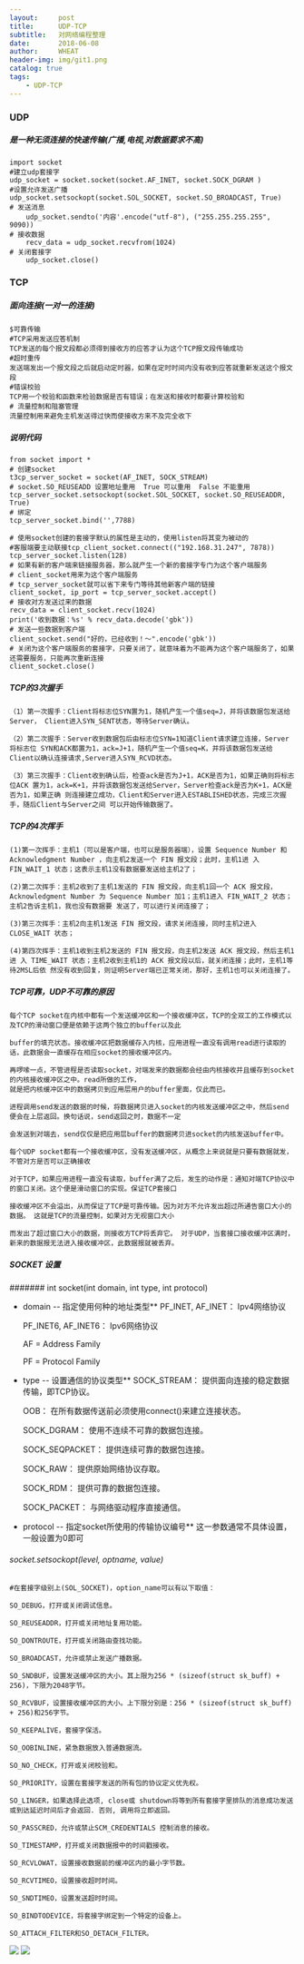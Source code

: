 ```yaml
---
layout:     post
title:      UDP-TCP
subtitle:   对网络编程整理
date:       2018-06-08
author:     WHEAT
header-img: img/git1.png
catalog: true
tags:
    - UDP-TCP
---
```

### UDP
##### 是一种无须连接的快速传输(广播,电视,对数据要求不高)
	import socket
	#建立udp套接字
	udp_socket = socket.socket(socket.AF_INET, socket.SOCK_DGRAM )
	#设置允许发送广播
	udp_socket.setsockopt(socket.SOL_SOCKET, socket.SO_BROADCAST, True)
	# 发送消息
    	udp_socket.sendto('内容'.encode("utf-8"), ("255.255.255.255", 9090))
	# 接收数据
    	recv_data = udp_socket.recvfrom(1024)
	# 关闭套接字
    	udp_socket.close()


### TCP
##### 面向连接(一对一的连接)
	$可靠传输
	#TCP采用发送应答机制
	TCP发送的每个报文段都必须得到接收方的应答才认为这个TCP报文段传输成功
	#超时重传
	发送端发出一个报文段之后就启动定时器，如果在定时时间内没有收到应答就重新发送这个报文段
	#错误校验
	TCP用一个校验和函数来检验数据是否有错误；在发送和接收时都要计算校验和
	# 流量控制和阻塞管理
	流量控制用来避免主机发送得过快而使接收方来不及完全收下
	
##### 说明代码 	
	from socket import *
	# 创建socket
	t3cp_server_socket = socket(AF_INET, SOCK_STREAM)
	# socket.SO_REUSEADD 设置地址重用  True 可以重用  False 不能重用
	tcp_server_socket.setsockopt(socket.SOL_SOCKET, socket.SO_REUSEADDR, True)
	# 绑定
	tcp_server_socket.bind('',7788)

	# 使用socket创建的套接字默认的属性是主动的，使用listen将其变为被动的
	#客服端要主动联接tcp_client_socket.connect(("192.168.31.247", 7878))
	tcp_server_socket.listen(128)
	# 如果有新的客户端来链接服务器，那么就产生一个新的套接字专门为这个客户端服务
	# client_socket用来为这个客户端服务
	# tcp_server_socket就可以省下来专门等待其他新客户端的链接
	client_socket, ip_port = tcp_server_socket.accept()
	# 接收对方发送过来的数据
	recv_data = client_socket.recv(1024)
	print('收到数据：%s' % recv_data.decode('gbk'))
	# 发送一些数据到客户端
	client_socket.send("好的，已经收到！～".encode('gbk'))
	# 关闭为这个客户端服务的套接字，只要关闭了，就意味着为不能再为这个客户端服务了，如果还需要服务，只能再次重新连接
	client_socket.close()

##### TCP的3次握手
	（1）第⼀次握⼿：Client将标志位SYN置为1，随机产⽣⼀个值seq=J，并将该数据包发送给Server， Client进⼊SYN_SENT状态，等待Server确认。

	（2）第⼆次握⼿：Server收到数据包后由标志位SYN=1知道Client请求建⽴连接，Server将标志位 SYN和ACK都置为1，ack=J+1，随机产⽣⼀个值seq=K，并将该数据包发送给Client以确认连接请求,Server进⼊SYN_RCVD状态。

	（3）第三次握⼿：Client收到确认后，检查ack是否为J+1，ACK是否为1，如果正确则将标志位ACK 置为1，ack=K+1，并将该数据包发送给Server，Server检查ack是否为K+1，ACK是否为1，如果正确 则连接建⽴成功，Client和Server进⼊ESTABLISHED状态，完成三次握⼿，随后Client与Server之间 可以开始传输数据了。

##### TCP的4次挥手
	(1)第⼀次挥⼿：主机1（可以是客户端，也可以是服务器端），设置 Sequence Number 和 Acknowledgment Number ，向主机2发送⼀个 FIN 报⽂段；此时，主机1进 ⼊ FIN_WAIT_1 状态；这表示主机1没有数据要发送给主机2了；

	(2)第⼆次挥⼿：主机2收到了主机1发送的 FIN 报⽂段，向主机1回⼀个 ACK 报⽂段， Acknowledgment Number 为 Sequence Number 加1；主机1进⼊ FIN_WAIT_2 状态；主机2告诉主机1，我也没有数据要 发送了，可以进⾏关闭连接了；

	(3)第三次挥⼿：主机2向主机1发送 FIN 报⽂段，请求关闭连接，同时主机2进⼊ CLOSE_WAIT 状态；

	(4)第四次挥⼿：主机1收到主机2发送的 FIN 报⽂段，向主机2发送 ACK 报⽂段，然后主机1进 ⼊ TIME_WAIT 状态；主机2收到主机1的 ACK 报⽂段以后，就关闭连接；此时，主机1等待2MSL后依 然没有收到回复，则证明Server端已正常关闭，那好，主机1也可以关闭连接了。

##### TCP可靠，UDP不可靠的原因
	每个TCP socket在内核中都有一个发送缓冲区和一个接收缓冲区，TCP的全双工的工作模式以及TCP的滑动窗口便是依赖于这两个独立的buffer以及此

	buffer的填充状态。接收缓冲区把数据缓存入内核，应用进程一直没有调用read进行读取的话，此数据会一直缓存在相应socket的接收缓冲区内。

	再啰嗦一点，不管进程是否读取socket，对端发来的数据都会经由内核接收并且缓存到socket的内核接收缓冲区之中。read所做的工作，
	就是把内核缓冲区中的数据拷贝到应用层用户的buffer里面，仅此而已。

	进程调用send发送的数据的时候，将数据拷贝进入socket的内核发送缓冲区之中，然后send便会在上层返回。换句话说，send返回之时，数据不一定

	会发送到对端去，send仅仅是把应用层buffer的数据拷贝进socket的内核发送buffer中。

	每个UDP socket都有一个接收缓冲区，没有发送缓冲区，从概念上来说就是只要有数据就发，不管对方是否可以正确接收

	对于TCP，如果应用进程一直没有读取，buffer满了之后，发生的动作是：通知对端TCP协议中的窗口关闭。这个便是滑动窗口的实现。保证TCP套接口

	接收缓冲区不会溢出，从而保证了TCP是可靠传输。因为对方不允许发出超过所通告窗口大小的数据。 这就是TCP的流量控制，如果对方无视窗口大小

	而发出了超过窗口大小的数据，则接收方TCP将丢弃它。 对于UDP，当套接口接收缓冲区满时，新来的数据报无法进入接收缓冲区，此数据报就被丢弃。
##### SOCKET 设置
####### int socket(int domain, int type, int protocol)
* domain -- 指定使用何种的地址类型**
	PF_INET, AF_INET： Ipv4网络协议

	PF_INET6, AF_INET6： Ipv6网络协议

	AF = Address Family

	PF = Protocol Family
* type -- 设置通信的协议类型**
	SOCK_STREAM： 提供面向连接的稳定数据传输，即TCP协议。

	OOB： 在所有数据传送前必须使用connect()来建立连接状态。

	SOCK_DGRAM： 使用不连续不可靠的数据包连接。

	SOCK_SEQPACKET： 提供连续可靠的数据包连接。

	SOCK_RAW： 提供原始网络协议存取。

	SOCK_RDM： 提供可靠的数据包连接。

	SOCK_PACKET： 与网络驱动程序直接通信。
* protocol -- 指定socket所使用的传输协议编号**
	这一参数通常不具体设置，一般设置为0即可

###### socket.setsockopt(level, optname, value)
	#在套接字级别上(SOL_SOCKET)，option_name可以有以下取值：

	SO_DEBUG，打开或关闭调试信息。

	SO_REUSEADDR，打开或关闭地址复用功能。

	SO_DONTROUTE，打开或关闭路由查找功能。

	SO_BROADCAST，允许或禁止发送广播数据。

	SO_SNDBUF，设置发送缓冲区的大小。其上限为256 * (sizeof(struct sk_buff) + 256)，下限为2048字节。

	SO_RCVBUF，设置接收缓冲区的大小。上下限分别是：256 * (sizeof(struct sk_buff) + 256)和256字节。

	SO_KEEPALIVE，套接字保活。

	SO_OOBINLINE，紧急数据放入普通数据流。

	SO_NO_CHECK，打开或关闭校验和。

	SO_PRIORITY，设置在套接字发送的所有包的协议定义优先权。

	SO_LINGER，如果选择此选项, close或 shutdown将等到所有套接字里排队的消息成功发送或到达延迟时间后才会返回. 否则, 调用将立即返回。

	SO_PASSCRED，允许或禁止SCM_CREDENTIALS 控制消息的接收。

	SO_TIMESTAMP，打开或关闭数据报中的时间戳接收。

	SO_RCVLOWAT，设置接收数据前的缓冲区内的最小字节数。

	SO_RCVTIMEO，设置接收超时时间。

	SO_SNDTIMEO，设置发送超时时间。

	SO_BINDTODEVICE，将套接字绑定到一个特定的设备上。

	SO_ATTACH_FILTER和SO_DETACH_FILTER。



![](http://www.zj-blogs.cn/img/image-20180630124911672.png)
![](http://www.zj-blogs.cn/img/微信图片_20190611213249.jpg)



	






